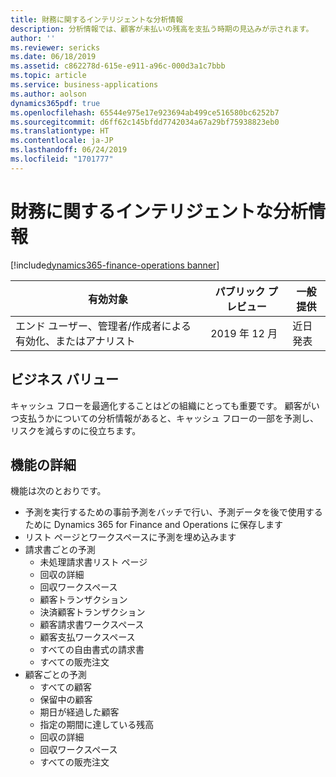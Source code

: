 ```yaml
---
title: 財務に関するインテリジェントな分析情報
description: 分析情報では、顧客が未払いの残高を支払う時期の見込みが示されます。
author: ''
ms.reviewer: sericks
ms.date: 06/18/2019
ms.assetid: c862278d-615e-e911-a96c-000d3a1c7bbb
ms.topic: article
ms.service: business-applications
ms.author: aolson
dynamics365pdf: true
ms.openlocfilehash: 65544e975e17e923694ab499ce516580bc6252b7
ms.sourcegitcommit: d6ff62c145bfdd7742034a67a29bf75938823eb0
ms.translationtype: HT
ms.contentlocale: ja-JP
ms.lasthandoff: 06/24/2019
ms.locfileid: "1701777"
---
```

# <a name="intelligent-insights-in-financials"></a>財務に関するインテリジェントな分析情報
[!include[dynamics365-finance-operations banner](../includes/dynamics365-finance-operations.md)]

| 有効対象    |  パブリック プレビュー | 一般提供 | 
| ---------- | ---------- |---------- |
|エンド ユーザー、管理者/作成者による有効化、またはアナリスト|2019 年 12 月| 近日発表|


## <a name="business-value"></a>ビジネス バリュー
<!-- bv start -->
キャッシュ フローを最適化することはどの組織にとっても重要です。 顧客がいつ支払うかについての分析情報があると、キャッシュ フローの一部を予測し、リスクを減らすのに役立ちます。
<!-- bv end -->



## <a name="feature-details"></a>機能の詳細
<!--feature detail start -->
機能は次のとおりです。

- 予測を実行するための事前予測をバッチで行い、予測データを後で使用するために Dynamics 365 for Finance and Operations に保存します 
- リスト ページとワークスペースに予測を埋め込みます 
- 請求書ごとの予測 
     -  未処理請求書リスト ページ 
     -  回収の詳細 
     -  回収ワークスペース 
     -  顧客トランザクション 
     -  決済顧客トランザクション 
     -  顧客請求書ワークスペース 
     -  顧客支払ワークスペース 
     -  すべての自由書式の請求書 
     -  すべての販売注文 
-  顧客ごとの予測 
     -  すべての顧客 
     -  保留中の顧客 
     -  期日が経過した顧客 
     -  指定の期間に達している残高 
     -  回収の詳細
     -  回収ワークスペース 
     -  すべての販売注文
<!--feature detail end -->










